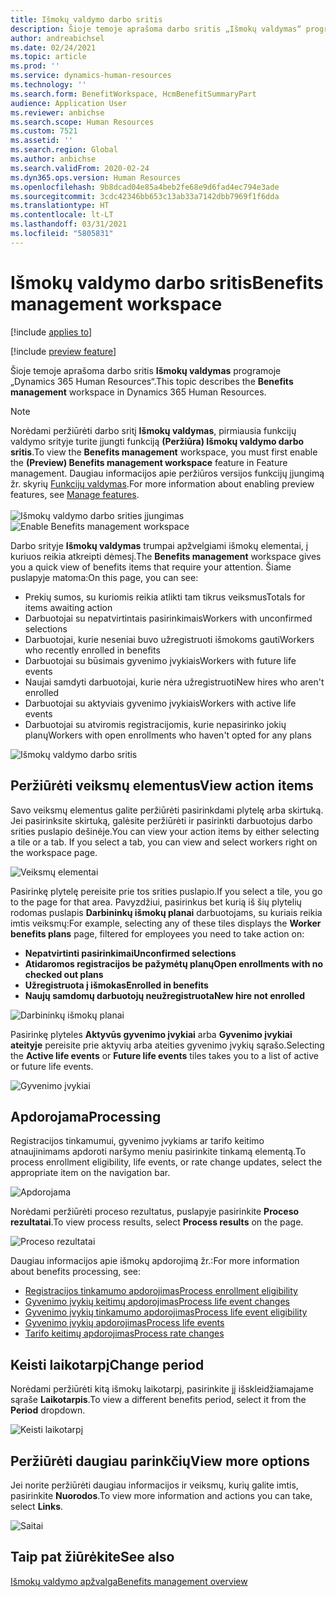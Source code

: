 ```yaml
---
title: Išmokų valdymo darbo sritis
description: Šioje temoje aprašoma darbo sritis „Išmokų valdymas“ programoje „Dynamics 365 Human Resources“ .
author: andreabichsel
ms.date: 02/24/2021
ms.topic: article
ms.prod: ''
ms.service: dynamics-human-resources
ms.technology: ''
ms.search.form: BenefitWorkspace, HcmBenefitSummaryPart
audience: Application User
ms.reviewer: anbichse
ms.search.scope: Human Resources
ms.custom: 7521
ms.assetid: ''
ms.search.region: Global
ms.author: anbichse
ms.search.validFrom: 2020-02-24
ms.dyn365.ops.version: Human Resources
ms.openlocfilehash: 9b8dcad04e85a4beb2fe68e9d6fad4ec794e3ade
ms.sourcegitcommit: 3cdc42346bb653c13ab33a7142dbb7969f1f6dda
ms.translationtype: HT
ms.contentlocale: lt-LT
ms.lasthandoff: 03/31/2021
ms.locfileid: "5805831"
---
```

# <a name="benefits-management-workspace"></a><span data-ttu-id="0bd07-103">Išmokų valdymo darbo sritis</span><span class="sxs-lookup"><span data-stu-id="0bd07-103">Benefits management workspace</span></span>

[!include [applies to](../includes/applies-to-hr.md)]

[!include [preview feature](./includes/preview-feature.md)]

<span data-ttu-id="0bd07-104">Šioje temoje aprašoma darbo sritis **Išmokų valdymas** programoje „Dynamics 365 Human Resources“.</span><span class="sxs-lookup"><span data-stu-id="0bd07-104">This topic describes the **Benefits management** workspace in Dynamics 365 Human Resources.</span></span>

> [!NOTE]
> <span data-ttu-id="0bd07-105">Norėdami peržiūrėti darbo sritį **Išmokų valdymas**, pirmiausia funkcijų valdymo srityje turite įjungti funkciją **(Peržiūra) Išmokų valdymo darbo sritis**.</span><span class="sxs-lookup"><span data-stu-id="0bd07-105">To view the **Benefits management** workspace, you must first enable the **(Preview) Benefits management workspace** feature in Feature management.</span></span> <span data-ttu-id="0bd07-106">Daugiau informacijos apie peržiūros versijos funkcijų įjungimą žr. skyrių [Funkcijų valdymas](../hr-admin-manage-features.md).</span><span class="sxs-lookup"><span data-stu-id="0bd07-106">For more information about enabling preview features, see [Manage features](../hr-admin-manage-features.md).</span></span><br><br><span data-ttu-id="0bd07-107">![Išmokų valdymo darbo srities įjungimas](./media/hr-benefits-management-workspace-enable.png)</span><span class="sxs-lookup"><span data-stu-id="0bd07-107">![Enable Benefits management workspace](./media/hr-benefits-management-workspace-enable.png)</span></span>

<span data-ttu-id="0bd07-108">Darbo srityje **Išmokų valdymas** trumpai apžvelgiami išmokų elementai, į kuriuos reikia atkreipti dėmesį.</span><span class="sxs-lookup"><span data-stu-id="0bd07-108">The **Benefits management** workspace gives you a quick view of benefits items that require your attention.</span></span> <span data-ttu-id="0bd07-109">Šiame puslapyje matoma:</span><span class="sxs-lookup"><span data-stu-id="0bd07-109">On this page, you can see:</span></span>

- <span data-ttu-id="0bd07-110">Prekių sumos, su kuriomis reikia atlikti tam tikrus veiksmus</span><span class="sxs-lookup"><span data-stu-id="0bd07-110">Totals for items awaiting action</span></span>
- <span data-ttu-id="0bd07-111">Darbuotojai su nepatvirtintais pasirinkimais</span><span class="sxs-lookup"><span data-stu-id="0bd07-111">Workers with unconfirmed selections</span></span>
- <span data-ttu-id="0bd07-112">Darbuotojai, kurie neseniai buvo užregistruoti išmokoms gauti</span><span class="sxs-lookup"><span data-stu-id="0bd07-112">Workers who recently enrolled in benefits</span></span>
- <span data-ttu-id="0bd07-113">Darbuotojai su būsimais gyvenimo įvykiais</span><span class="sxs-lookup"><span data-stu-id="0bd07-113">Workers with future life events</span></span>
- <span data-ttu-id="0bd07-114">Naujai samdyti darbuotojai, kurie nėra užregistruoti</span><span class="sxs-lookup"><span data-stu-id="0bd07-114">New hires who aren't enrolled</span></span>
- <span data-ttu-id="0bd07-115">Darbuotojai su aktyviais gyvenimo įvykiais</span><span class="sxs-lookup"><span data-stu-id="0bd07-115">Workers with active life events</span></span>
- <span data-ttu-id="0bd07-116">Darbuotojai su atviromis registracijomis, kurie nepasirinko jokių planų</span><span class="sxs-lookup"><span data-stu-id="0bd07-116">Workers with open enrollments who haven't opted for any plans</span></span>

![Išmokų valdymo darbo sritis](./media/hr-benefits-management-workspace.png)

## <a name="view-action-items"></a><span data-ttu-id="0bd07-118">Peržiūrėti veiksmų elementus</span><span class="sxs-lookup"><span data-stu-id="0bd07-118">View action items</span></span>

<span data-ttu-id="0bd07-119">Savo veiksmų elementus galite peržiūrėti pasirinkdami plytelę arba skirtuką. Jei pasirinksite skirtuką, galėsite peržiūrėti ir pasirinkti darbuotojus darbo srities puslapio dešinėje.</span><span class="sxs-lookup"><span data-stu-id="0bd07-119">You can view your action items by either selecting a tile or a tab. If you select a tab, you can view and select workers right on the workspace page.</span></span>

![Veiksmų elementai](./media/hr-benefits-management-workspace-action-items.png)

<span data-ttu-id="0bd07-121">Pasirinkę plytelę pereisite prie tos srities puslapio.</span><span class="sxs-lookup"><span data-stu-id="0bd07-121">If you select a tile, you go to the page for that area.</span></span> <span data-ttu-id="0bd07-122">Pavyzdžiui, pasirinkus bet kurią iš šių plytelių rodomas puslapis **Darbininkų išmokų planai** darbuotojams, su kuriais reikia imtis veiksmų:</span><span class="sxs-lookup"><span data-stu-id="0bd07-122">For example, selecting any of these tiles displays the **Worker benefits plans** page, filtered for employees you need to take action on:</span></span>

- <span data-ttu-id="0bd07-123">**Nepatvirtinti pasirinkimai**</span><span class="sxs-lookup"><span data-stu-id="0bd07-123">**Unconfirmed selections**</span></span>
- <span data-ttu-id="0bd07-124">**Atidaromos registracijos be pažymėtų planų**</span><span class="sxs-lookup"><span data-stu-id="0bd07-124">**Open enrollments with no checked out plans**</span></span>
- <span data-ttu-id="0bd07-125">**Užregistruota į išmokas**</span><span class="sxs-lookup"><span data-stu-id="0bd07-125">**Enrolled in benefits**</span></span>
- <span data-ttu-id="0bd07-126">**Naujų samdomų darbuotojų neužregistruota**</span><span class="sxs-lookup"><span data-stu-id="0bd07-126">**New hire not enrolled**</span></span>

![Darbininkų išmokų planai](./media/hr-benefits-management-workspace-plans.png)

<span data-ttu-id="0bd07-128">Pasirinkę plyteles **Aktyvūs gyvenimo įvykiai** arba **Gyvenimo įvykiai ateityje** pereisite prie aktyvių arba ateities gyvenimo įvykių sąrašo.</span><span class="sxs-lookup"><span data-stu-id="0bd07-128">Selecting the **Active life events** or **Future life events** tiles takes you to a list of active or future life events.</span></span>

![Gyvenimo įvykiai](./media/hr-benefits-management-workspace-life-events.png)

## <a name="processing"></a><span data-ttu-id="0bd07-130">Apdorojama</span><span class="sxs-lookup"><span data-stu-id="0bd07-130">Processing</span></span>

<span data-ttu-id="0bd07-131">Registracijos tinkamumui, gyvenimo įvykiams ar tarifo keitimo atnaujinimams apdoroti naršymo meniu pasirinkite tinkamą elementą.</span><span class="sxs-lookup"><span data-stu-id="0bd07-131">To process enrollment eligibility, life events, or rate change updates, select the appropriate item on the navigation bar.</span></span>

![Apdorojama](./media/hr-benefits-management-workspace-processing.png)

<span data-ttu-id="0bd07-133">Norėdami peržiūrėti proceso rezultatus, puslapyje pasirinkite **Proceso rezultatai**.</span><span class="sxs-lookup"><span data-stu-id="0bd07-133">To view process results, select **Process results** on the page.</span></span>

![Proceso rezultatai](./media/hr-benefits-management-workspace-process-results.png)

<span data-ttu-id="0bd07-135">Daugiau informacijos apie išmokų apdorojimą žr.:</span><span class="sxs-lookup"><span data-stu-id="0bd07-135">For more information about benefits processing, see:</span></span>

- [<span data-ttu-id="0bd07-136">Registracijos tinkamumo apdorojimas</span><span class="sxs-lookup"><span data-stu-id="0bd07-136">Process enrollment eligibility</span></span>](hr-benefits-process-enrollment-eligibility.md)
- [<span data-ttu-id="0bd07-137">Gyvenimo įvykių keitimų apdorojimas</span><span class="sxs-lookup"><span data-stu-id="0bd07-137">Process life event changes</span></span>](hr-benefits-process-life-event-changes.md)
- [<span data-ttu-id="0bd07-138">Gyvenimo įvykių tinkamumo apdorojimas</span><span class="sxs-lookup"><span data-stu-id="0bd07-138">Process life event eligibility</span></span>](hr-benefits-process-life-event-eligibility.md)
- [<span data-ttu-id="0bd07-139">Gyvenimo įvykių apdorojimas</span><span class="sxs-lookup"><span data-stu-id="0bd07-139">Process life events</span></span>](hr-benefits-process-life-events.md)
- [<span data-ttu-id="0bd07-140">Tarifo keitimų apdorojimas</span><span class="sxs-lookup"><span data-stu-id="0bd07-140">Process rate changes</span></span>](hr-benefits-process-rate-changes.md)

## <a name="change-period"></a><span data-ttu-id="0bd07-141">Keisti laikotarpį</span><span class="sxs-lookup"><span data-stu-id="0bd07-141">Change period</span></span>

<span data-ttu-id="0bd07-142">Norėdami peržiūrėti kitą išmokų laikotarpį, pasirinkite jį išskleidžiamajame sąraše **Laikotarpis**.</span><span class="sxs-lookup"><span data-stu-id="0bd07-142">To view a different benefits period, select it from the **Period** dropdown.</span></span>

![Keisti laikotarpį](./media/hr-benefits-management-workspace-period.png)

## <a name="view-more-options"></a><span data-ttu-id="0bd07-144">Peržiūrėti daugiau parinkčių</span><span class="sxs-lookup"><span data-stu-id="0bd07-144">View more options</span></span>

<span data-ttu-id="0bd07-145">Jei norite peržiūrėti daugiau informacijos ir veiksmų, kurių galite imtis, pasirinkite **Nuorodos**.</span><span class="sxs-lookup"><span data-stu-id="0bd07-145">To view more information and actions you can take, select **Links**.</span></span>

![Saitai](./media/hr-benefits-management-workspace-links.png)

## <a name="see-also"></a><span data-ttu-id="0bd07-147">Taip pat žiūrėkite</span><span class="sxs-lookup"><span data-stu-id="0bd07-147">See also</span></span>

[<span data-ttu-id="0bd07-148">Išmokų valdymo apžvalga</span><span class="sxs-lookup"><span data-stu-id="0bd07-148">Benefits management overview</span></span>](hr-benefits-management-overview.md)